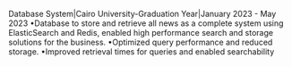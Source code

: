  Database System|Cairo University-Graduation Year|January 2023 - May 2023
 •Database to store and retrieve all news as a complete system using ElasticSearch and Redis, enabled high performance search and storage solutions for the business.
 •Optimized query performance  and reduced storage.
 •Improved retrieval times for queries and enabled searchability
